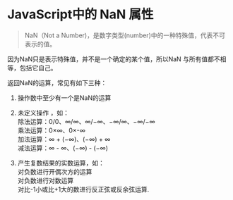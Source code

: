 # JavaScript中的 NaN 属性

> NaN（Not a Number)，是数字类型(number)中的一种特殊值，代表不可表示的值。

因为NaN只是表示特殊值，并不是一个确定的某个值，所以NaN 与所有值都不相等，包括它自己。

返回NaN的运算，常见有如下三种： 

1. 操作数中至少有一个是NaN的运算 
1. 未定义操作 ，如：  
除法运算：0/0、∞/∞、∞/−∞、−∞/∞、−∞/−∞   
乘法运算：0×∞、0×-∞   
加法运算：∞ + (−∞)、(−∞) + ∞   
减法运算：∞ - ∞、(−∞) - (−∞) 

1. 产生复数结果的实数运算，如：   
对负数进行开偶次方的运算   
对负数进行对数运算   
对比-1小或比+1大的数进行反正弦或反余弦运算.